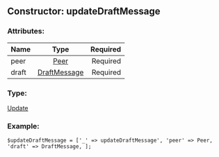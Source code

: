 ## Constructor: updateDraftMessage  

### Attributes:

| Name     |    Type       | Required |
|----------|:-------------:|---------:|
|peer|[Peer](../types/Peer.md) | Required|
|draft|[DraftMessage](../types/DraftMessage.md) | Required|
### Type: 

[Update](../types/Update.md)
### Example:

```
$updateDraftMessage = ['_' => updateDraftMessage', 'peer' => Peer, 'draft' => DraftMessage, ];
```